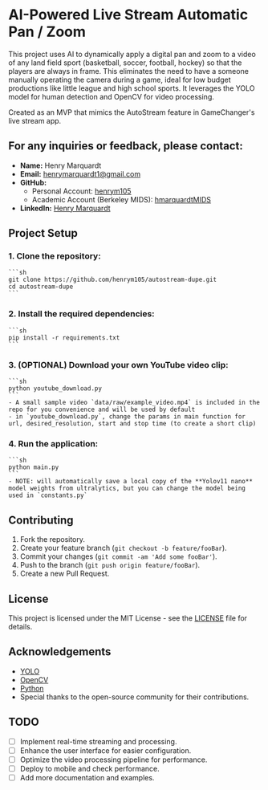 # AI-Powered Live Stream Automatic Pan / Zoom 

This project uses AI to dynamically apply a digital pan and zoom to a video of any land field sport (basketball, soccer, football, hockey) so that the players are always in frame. This eliminates the need to have a someone manually operating the camera during a game, ideal for low budget productions like little league and high school sports. It leverages the YOLO model for human detection and OpenCV for video processing.

Created as an MVP that mimics the AutoStream feature in GameChanger's live stream app.

## For any inquiries or feedback, please contact:

- **Name:** Henry Marquardt  
- **Email:** [henrymarquardt1@gmail.com](mailto:henrymarquardt1@gmail.com)  
- **GitHub:**
    - Personal Account: [henrym105](https://github.com/henrym105)
    - Academic Account (Berkeley MIDS): [hmarquardtMIDS](https://github.com/hmarquardtMIDS)
- **LinkedIn:** [Henry Marquardt](https://www.linkedin.com/in/henry-marquardt/)

## Project Setup

### 1. **Clone the repository:**
    ```sh
    git clone https://github.com/henrym105/autostream-dupe.git
    cd autostream-dupe
    ```

### 2. **Install the required dependencies:**
    ```sh
    pip install -r requirements.txt
    ```

### 3. **(OPTIONAL) Download your own YouTube video clip:**
    ```sh
    python youtube_download.py
    ```
    - A small sample video `data/raw/example_video.mp4` is included in the repo for you convenience and will be used by default
    - in `youtube_download.py`, change the params in main function for url, desired_resolution, start and stop time (to create a short clip)


### 4. **Run the application:**
    ```sh
    python main.py
    ```
    - NOTE: will automatically save a local copy of the **Yolov11 nano** model weights from ultralytics, but you can change the model being used in `constants.py`


## Contributing

1. Fork the repository.
2. Create your feature branch (`git checkout -b feature/fooBar`).
3. Commit your changes (`git commit -am 'Add some fooBar'`).
4. Push to the branch (`git push origin feature/fooBar`).
5. Create a new Pull Request.

## License

This project is licensed under the MIT License - see the [LICENSE](LICENSE) file for details.

## Acknowledgements

- [YOLO](https://pjreddie.com/darknet/yolo/)
- [OpenCV](https://opencv.org/)
- [Python](https://www.python.org/)
- Special thanks to the open-source community for their contributions.

## TODO

- [ ] Implement real-time streaming and processing.
- [ ] Enhance the user interface for easier configuration.
- [ ] Optimize the video processing pipeline for performance.
- [ ] Deploy to mobile and check performance.
- [ ] Add more documentation and examples.
